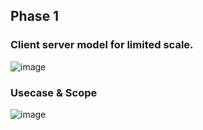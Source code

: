 <h2>Phase 1 </h2>
<h3>Client server model for limited scale. </h3>

![image](https://user-images.githubusercontent.com/65528044/184506998-4ca21e06-cae3-4232-8466-e4016dc4e651.png)



<h3>Usecase & Scope</h3>

![image](https://user-images.githubusercontent.com/65528044/184507037-dc0b18ab-66fb-4718-ad6e-c0c65bda9c56.png)

